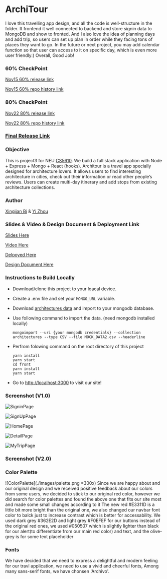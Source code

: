 # **ArchiTour**
I love this travelling app design, and all the code is well-structure in the folder. It frontend it well connected to backend and store signin data to  MongoDB and show to fronted. And I also love the idea of planning days and add trip, so users can set up plan in order while they facing tons of places they want to go. In the future or next project, you may add calendar function so that user can access to it on specific day, which is even more user friendly:) Overall, Good Job!

### 60% CheckPoint

 [Nov15 60% release link](https://github.com/Xingjian-Bi/ArchiTour/releases/tag/60%25)

 [Nov15 60% repo history link](https://github.com/Xingjian-Bi/ArchiTour/tree/4f5f275b94f383b8252288653d625c7fb96807bc)



### 80% CheckPoint

 [Nov22 80% release link](https://github.com/Xingjian-Bi/ArchiTour/releases/tag/80%25)

 [Nov22 80% repo history link](https://github.com/Xingjian-Bi/ArchiTour/tree/490120eb65f28109b1e14b497ef99e6a07f5cf53)



### [Final Release Link](https://github.com/Xingjian-Bi/ArchiTour/releases/tag/final_ver)



### Objective

This is project3 for NEU [CS5610](https://johnguerra.co/classes/webDevelopment_fall_2022/).   We build a full stack application with Node + Express + Mongo + React (hooks). Architour is a travel app specially designed for architecture lovers. It allows users to find interesting architecture in cities, check out their information or read other people’s reviews. Users can create multi-day itinerary and add stops from existing architecture collections. 



### Author

[Xingjian Bi](https://github.com/Xingjian-Bi) & [Yi Zhou](https://github.com/HotdrynoodlesTauren)



### Slides & Video & Design Document & Deployment Link

[Slides Here](https://docs.google.com/presentation/d/1zne3HRTQPDRAu650DZ58_x2izV387ufvwrgc-LbzDTM/edit#slide=id.g17b3cadc138_0_5)

[Video Here](https://youtu.be/r8_uVI29qes)

[Delpoyed Here](https://architour-back.onrender.com)

[Design Document Here](https://github.com/Xingjian-Bi/ArchiTour/blob/main/ArchiTour%20Design%20Document.pdf)



### Instructions to Build Locally

- Download/clone this project to your loacal device.

- Create a .env file and set your `MONGO_URL` variable. 

- Download [architectures data](https://drive.google.com/file/d/1Iq1a5lrDvLrbNB2OUhjN-ENPlv0n9RD5/view?usp=sharing) and import to your mongodb database. 

- Use following command to import the data. (need mongodb installed locally)

  ```
  mongoimport --uri {your mongodb credentials} --collection architectures --type CSV --file MOCK_DATA2.csv --headerline
  ```

- Perfrom folowing command on the root directory of this project

  ```
  yarn install
  yarn start
  cd front
  yarn install
  yarn start
  ```

- Go to [http://localhost:3000]( http://localhost:3000)  to visit our site! 



### Screenshot (V1.0)

![SigninPage](./images/signin.png)

![SignUpPage](./images/signup.png)

![HomePage](./images/home.png)

![DetailPage](./images/detail.png)

![MyTripPage](./images/mytrip.png)

### Screenshot (V2.0)

### Color Palette

![ColorPalette](./images/palette.png =300x)
Since we are happy about and our original design and we received positive feedback about our colors from some users, we decided to stick to our original red color, however we did search for color palettes and found the above one that fits our site most and made some small changes according to it
The new red #E3311D is a little bit more bright than the original one, we also changed our navbar font color to balck just to increase contrast which is better for accessability.
We used dark grey #362E2D and light grey #F0EFEF for our buttons instead of the original red ones, we used #050507 which is slightly lighter than black for our alert(to differentiate from our main red color) and text, and the olive-grey is for some text placeholder

### Fonts

We have decided that we need to express a delightful and modern feeling for our travl application, we need to use a vivid and cheerful fonts,
Among many sans-serif fonts, we have chonsen 'Archivo'.
